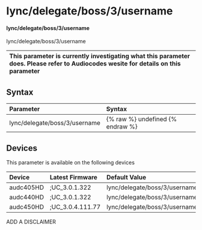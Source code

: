 ﻿---
description: lync/delegate/boss/3/username
search: false
---

# lync/delegate/boss/3/username

#### lync/delegate/boss/3/username

lync/delegate/boss/3/username


| This parameter is currently investigating what this parameter does. Please refer to Audiocodes wesite for details on this parameter | 
| :--- |

## Syntax
| Parameter | Syntax |
| :--- | :--- |
|lync/delegate/boss/3/username | {% raw %} undefined {% endraw %}|

## Devices
This parameter is available on the following devices

| Device | Latest Firmware | Default Value |
|:---|:---|:---|
| audc405HD | ;UC_3.0.1.322 | lync/delegate/boss/3/username= 
| audc440HD | ;UC_3.0.1.322 | lync/delegate/boss/3/username= 
| audc450HD | ;UC_3.0.4.111.77 | lync/delegate/boss/3/username= 

ADD A DISCLAIMER
